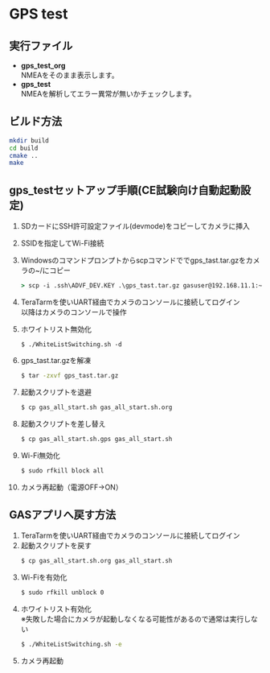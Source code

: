 # GPS test

## 実行ファイル
- **gps_test_org**<br>NMEAをそのまま表示します。
- **gps_test**<br>NMEAを解析してエラー異常が無いかチェックします。
  

## ビルド方法

```bash
mkdir build
cd build
cmake ..
make
```
  

## gps_testセットアップ手順(CE試験向け自動起動設定)
1. SDカードにSSH許可設定ファイル(devmode)をコピーしてカメラに挿入
1. SSIDを指定してWi-Fi接続
1. Windowsのコマンドプロンプトからscpコマンドででgps_tast.tar.gzをカメラの~/にコピー
    ```cmd
    > scp -i .ssh\ADVF_DEV.KEY .\gps_tast.tar.gz gasuser@192.168.11.1:~/
    ```

1. TeraTarmを使いUART経由でカメラのコンソールに接続してログイン  
    以降はカメラのコンソールで操作
1. ホワイトリスト無効化
    ```
    $ ./WhiteListSwitching.sh -d
    ```
1. gps_tast.tar.gzを解凍
    ```bash
    $ tar -zxvf gps_tast.tar.gz
    ```
1. 起動スクリプトを退避
    ```bash
    $ cp gas_all_start.sh gas_all_start.sh.org
    ```
1. 起動スクリプトを差し替え
    ```bash
    $ cp gas_all_start.sh.gps gas_all_start.sh
    ```
1. Wi-Fi無効化
    ```bash
    $ sudo rfkill block all
    ```
1. カメラ再起動（電源OFF→ON）  
  
## GASアプリへ戻す方法
1. TeraTarmを使いUART経由でカメラのコンソールに接続してログイン
1. 起動スクリプトを戻す
    ```bash
    $ cp gas_all_start.sh.org gas_all_start.sh
    ```
1. Wi-Fiを有効化
    ```bash
    $ sudo rfkill unblock 0
    ```
1. ホワイトリスト有効化  
    ※失敗した場合にカメラが起動しなくなる可能性があるので通常は実行しない
    ```bash
    $ ./WhiteListSwitching.sh -e
    ```
1. カメラ再起動
  